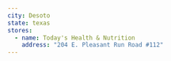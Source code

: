 ```yaml
---
city: Desoto
state: texas
stores:
  - name: Today's Health & Nutrition
    address: "204 E. Pleasant Run Road #112"
---
```


